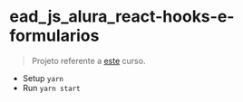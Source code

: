 # ead_js_alura_react-hooks-e-formularios

> Projeto referente a [este](https://cursos.alura.com.br/course/react-hooks-e-formularios) curso.

- Setup `yarn`
- Run `yarn start`
